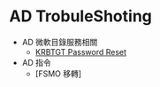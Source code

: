 # AD TrobuleShoting
* AD 微軟目錄服務相關
  * [KRBTGT Password Reset](https://www.alitajran.com/krbtgt-password-reset/)
* AD 指令
  * [FSMO 移轉]
